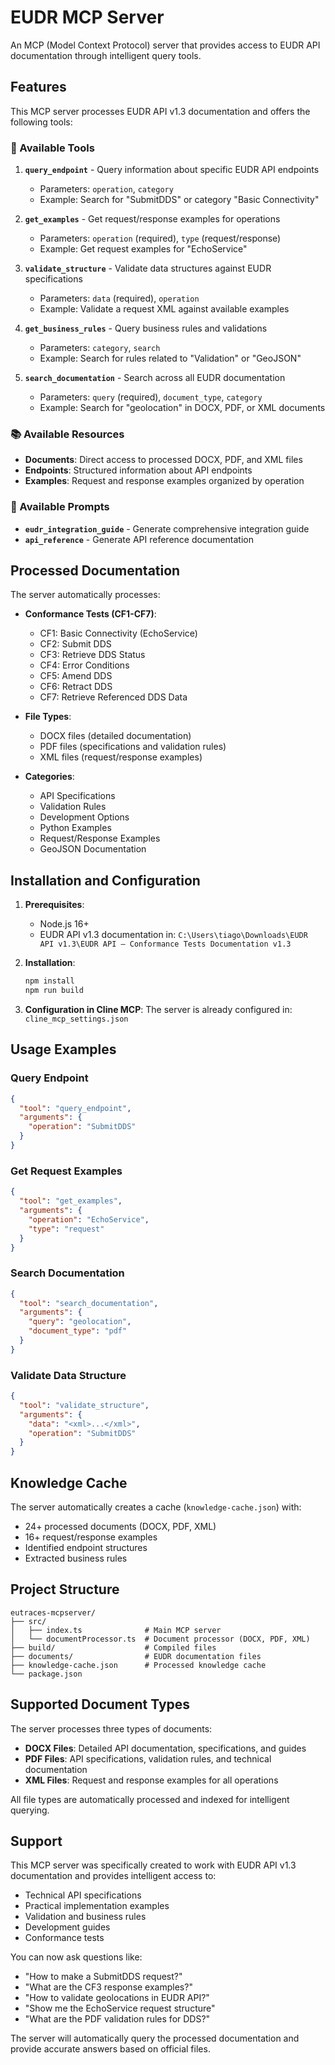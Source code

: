 # EUDR MCP Server

An MCP (Model Context Protocol) server that provides access to EUDR API documentation through intelligent query tools.

## Features

This MCP server processes EUDR API v1.3 documentation and offers the following tools:

### 🔧 Available Tools

1. **`query_endpoint`** - Query information about specific EUDR API endpoints
   - Parameters: `operation`, `category`
   - Example: Search for "SubmitDDS" or category "Basic Connectivity"

2. **`get_examples`** - Get request/response examples for operations
   - Parameters: `operation` (required), `type` (request/response)
   - Example: Get request examples for "EchoService"

3. **`validate_structure`** - Validate data structures against EUDR specifications
   - Parameters: `data` (required), `operation`
   - Example: Validate a request XML against available examples

4. **`get_business_rules`** - Query business rules and validations
   - Parameters: `category`, `search`
   - Example: Search for rules related to "Validation" or "GeoJSON"

5. **`search_documentation`** - Search across all EUDR documentation
   - Parameters: `query` (required), `document_type`, `category`
   - Example: Search for "geolocation" in DOCX, PDF, or XML documents

### 📚 Available Resources

- **Documents**: Direct access to processed DOCX, PDF, and XML files
- **Endpoints**: Structured information about API endpoints
- **Examples**: Request and response examples organized by operation

### 🎯 Available Prompts

- **`eudr_integration_guide`** - Generate comprehensive integration guide
- **`api_reference`** - Generate API reference documentation

## Processed Documentation

The server automatically processes:

- **Conformance Tests (CF1-CF7)**:
  - CF1: Basic Connectivity (EchoService)
  - CF2: Submit DDS
  - CF3: Retrieve DDS Status
  - CF4: Error Conditions
  - CF5: Amend DDS
  - CF6: Retract DDS
  - CF7: Retrieve Referenced DDS Data

- **File Types**:
  - DOCX files (detailed documentation)
  - PDF files (specifications and validation rules)
  - XML files (request/response examples)

- **Categories**:
  - API Specifications
  - Validation Rules
  - Development Options
  - Python Examples
  - Request/Response Examples
  - GeoJSON Documentation

## Installation and Configuration

1. **Prerequisites**:
   - Node.js 16+
   - EUDR API v1.3 documentation in: `C:\Users\tiago\Downloads\EUDR API v1.3\EUDR API – Conformance Tests Documentation v1.3`

2. **Installation**:
   ```bash
   npm install
   npm run build
   ```

3. **Configuration in Cline MCP**:
   The server is already configured in: `cline_mcp_settings.json`

## Usage Examples

### Query Endpoint
```json
{
  "tool": "query_endpoint",
  "arguments": {
    "operation": "SubmitDDS"
  }
}
```

### Get Request Examples
```json
{
  "tool": "get_examples",
  "arguments": {
    "operation": "EchoService",
    "type": "request"
  }
}
```

### Search Documentation
```json
{
  "tool": "search_documentation",
  "arguments": {
    "query": "geolocation",
    "document_type": "pdf"
  }
}
```

### Validate Data Structure
```json
{
  "tool": "validate_structure",
  "arguments": {
    "data": "<xml>...</xml>",
    "operation": "SubmitDDS"
  }
}
```

## Knowledge Cache

The server automatically creates a cache (`knowledge-cache.json`) with:
- 24+ processed documents (DOCX, PDF, XML)
- 16+ request/response examples
- Identified endpoint structures
- Extracted business rules

## Project Structure

```
eutraces-mcpserver/
├── src/
│   ├── index.ts              # Main MCP server
│   └── documentProcessor.ts  # Document processor (DOCX, PDF, XML)
├── build/                    # Compiled files
├── documents/                # EUDR documentation files
├── knowledge-cache.json      # Processed knowledge cache
└── package.json
```

## Supported Document Types

The server processes three types of documents:

- **DOCX Files**: Detailed API documentation, specifications, and guides
- **PDF Files**: API specifications, validation rules, and technical documentation
- **XML Files**: Request and response examples for all operations

All file types are automatically processed and indexed for intelligent querying.

## Support

This MCP server was specifically created to work with EUDR API v1.3 documentation and provides intelligent access to:

- Technical API specifications
- Practical implementation examples
- Validation and business rules
- Development guides
- Conformance tests

You can now ask questions like:
- "How to make a SubmitDDS request?"
- "What are the CF3 response examples?"
- "How to validate geolocations in EUDR API?"
- "Show me the EchoService request structure"
- "What are the PDF validation rules for DDS?"

The server will automatically query the processed documentation and provide accurate answers based on official files.
